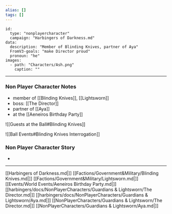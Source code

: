 ```yaml
---
alias: []
tags: []
---
```


```RpgManager4
id: 
  type: "nonplayercharacter"
  campaign: "Harbingers of Darkness.md"
data: 
  description: "Member of Blinding Knives, partner of Aya"
  FromV3-goals: "make Director proud"
  pronoun: "he"
images: 
  - path: "Characters/Ash.png"
    caption: ""
```
---
### Non Player Character Notes
 - member of [[Blinding Knives]], [[Lightsworn]]
 - boss: [[The Director]]
 - partner of [[Aya]]
 - at the [[Aeneiros Birthday Party]]

![[Guests at the Ball#Blinding Knives]]

![[Ball Events#Blinding Knives Interrogation]]

### Non Player Character Story
 - 

---


[[Harbingers of Darkness.md|]]
[[Factions/Government&Military/Blinding Knives.md|]]
[[Factions/Government&Military/Lightsworn.md|]]
[[Events/World Events/Aeneiros Birthday Party.md|]]
[[harbingers/docs/NonPlayerCharacters/Guardians & Lightsworn/The Director.md|]]
[[harbingers/docs/NonPlayerCharacters/Guardians & Lightsworn/Aya.md|]]
[[NonPlayerCharacters/Guardians & Lightsworn/The Director.md|]]
[[NonPlayerCharacters/Guardians & Lightsworn/Aya.md|]]